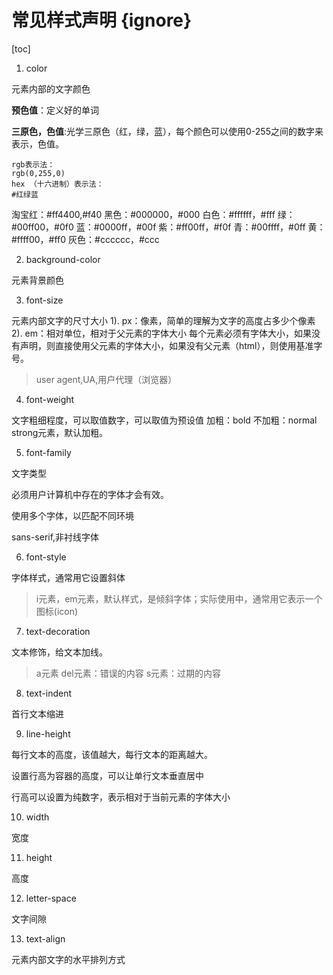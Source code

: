 # 常见样式声明 {ignore}

[toc]

1. color

元素内部的文字颜色

**预色值**：定义好的单词

**三原色，色值**:光学三原色（红，绿，蓝），每个颜色可以使用0-255之间的数字来表示，色值。

```
rgb表示法：
rgb(0,255,0)
hex （十六进制）表示法：
#红绿蓝
```

淘宝红：#ff4400,#f40
黑色：#000000，#000
白色：#ffffff，#fff
绿：#00ff00，#0f0
蓝：#0000ff，#00f
紫：#ff00ff，#f0f
青：#00ffff，#0ff
黄：#ffff00，#ff0
灰色：#cccccc，#ccc

2. background-color

元素背景颜色

3. font-size

元素内部文字的尺寸大小
1). px：像素，简单的理解为文字的高度占多少个像素
2). em：相对单位，相对于父元素的字体大小
每个元素必须有字体大小，如果没有声明，则直接使用父元素的字体大小，如果没有父元素（html），则使用基准字号。

> user agent,UA,用户代理（浏览器）

4. font-weight

文字粗细程度，可以取值数字，可以取值为预设值 
加粗：bold
不加粗：normal
strong元素，默认加粗。

5. font-family

文字类型

必须用户计算机中存在的字体才会有效。

使用多个字体，以匹配不同环境

sans-serif,非衬线字体

6. font-style

字体样式，通常用它设置斜体

> i元素，em元素，默认样式，是倾斜字体；实际使用中，通常用它表示一个图标(icon)

7. text-decoration

文本修饰，给文本加线。

> a元素
> del元素：错误的内容
> s元素：过期的内容

8. text-indent

首行文本缩进

9. line-height

每行文本的高度，该值越大，每行文本的距离越大。

设置行高为容器的高度，可以让单行文本垂直居中

行高可以设置为纯数字，表示相对于当前元素的字体大小

10. width

宽度

11. height

高度

12. letter-space

文字间隙

13. text-align

元素内部文字的水平排列方式